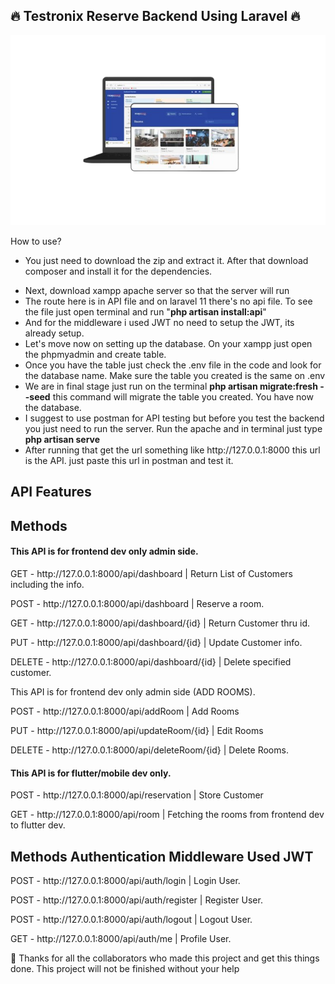 <h2>🔥 Testronix Reserve Backend Using Laravel 🔥 </h2>
  <img src="/public/visual-work.png" alt="visual work">
<p>How to use?</p>
<ul>
  <li>You just need to download the zip and extract it. After that download composer and install it for the dependencies.</p>
</li>
  <li>Next, download xampp apache server so that the server will run</li>
  <li>The route here is in API file and on laravel 11 there's no api file. To see the file just open terminal and run "<strong>php artisan install:api</strong>"</li>
  <li>And for the middleware i used JWT no need to setup the JWT, its already setup.</li>
  <li>Let's move now on setting up the database. On your xampp just open the phpmyadmin and create table.</li>
  <li>Once you have the table just check the .env file in the code and look for the database name. Make sure the table you created is the same on .env</li>
 <li>We are in final stage just run on the terminal <strong>php artisan migrate:fresh --seed</strong> this command will migrate the table you created. You have now the database.</li>
  <li>I suggest to use postman for API testing but before you test the backend you just need to run the server. Run the apache and in terminal just type <strong>php artisan serve</strong> </li>
    <li>After running that get the url something like http://127.0.0.1:8000 this url is the API. just paste this url in postman and test it.</li>
</ul>

<h2>API Features</h2>
<h2>Methods</h2>
<h4>This API is for frontend dev only admin side.</h4>
<p>GET - http://127.0.0.1:8000/api/dashboard | Return List of Customers including the info.</p>
<p>POST - http://127.0.0.1:8000/api/dashboard  | Reserve a room.</p>
<p>GET - http://127.0.0.1:8000/api/dashboard/{id} | Return Customer thru id.</p>
<p>PUT - http://127.0.0.1:8000/api/dashboard/{id}  | Update Customer info.</p>
<p>DELETE - http://127.0.0.1:8000/api/dashboard/{id}  | Delete specified customer.</p>

<p>This API is for frontend dev only admin side (ADD ROOMS).</p>
<p>POST - http://127.0.0.1:8000/api/addRoom | Add Rooms</p>
<p>PUT - http://127.0.0.1:8000/api/updateRoom/{id}  | Edit Rooms</p>
<p>DELETE - http://127.0.0.1:8000/api/deleteRoom/{id}  | Delete Rooms.</p>

<h4>This API is for flutter/mobile dev only.</h4>
<p>POST - http://127.0.0.1:8000/api/reservation | Store Customer</p>
<p>GET - http://127.0.0.1:8000/api/room | Fetching the rooms from frontend dev to flutter dev.</p>

<h2>Methods Authentication Middleware Used JWT</h2>
<p>POST - http://127.0.0.1:8000/api/auth/login  | Login User.</p>
<p>POST - http://127.0.0.1:8000/api/auth/register  | Register User.</p>
<p>POST - http://127.0.0.1:8000/api/auth/logout  | Logout User.</p>
<p>GET - http://127.0.0.1:8000/api/auth/me  | Profile User.</p>

<p>👏 Thanks for all the collaborators who made this project and get this things done. This project will not be finished without your help</p>
